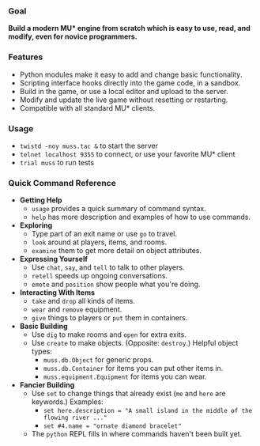### Goal ###
**Build a modern MU\* engine from scratch which is easy to use, read, and
modify, even for novice programmers.**

### Features ###

* Python modules make it easy to add and change basic functionality.
* Scripting interface hooks directly into the game code, in a sandbox.
* Build in the game, or use a local editor and upload to the server.
* Modify and update the live game without resetting or restarting.
* Compatible with all standard MU* clients.

### Usage ###
 * `twistd -noy muss.tac &` to start the server
 * `telnet localhost 9355` to connect, or use your favorite MU\* client
 * `trial muss` to run tests

### Quick Command Reference ###
 * **Getting Help**
   * `usage` provides a quick summary of command syntax.
   * `help` has more description and examples of how to use commands.
 * **Exploring**
   * Type part of an exit name or use `go` to travel.
   * `look` around at players, items, and rooms.
   * `examine` them to get more detail on object attributes.
 * **Expressing Yourself**
   * Use `chat`, `say`, and `tell` to talk to other players.
   * `retell` speeds up ongoing conversations.
   * `emote` and `position` show people what you're doing.
 * **Interacting With Items**
   * `take` and `drop` all kinds of items.
   * `wear` and `remove` equipment.
   * `give` things to players or `put` them in containers.
 * **Basic Building**
   * Use `dig` to make rooms and `open` for extra exits.
   * Use `create` to make objects. (Opposite: `destroy`.) Helpful object types:
     * `muss.db.Object` for generic props.
     * `muss.db.Container` for items you can put other items in.
     * `muss.equipment.Equipment` for items you can wear.
 * **Fancier Building**
   * Use `set` to change things that already exist (`me` and `here` are
     keywords.) Examples:
     * `set here.description = "A small island in the middle of the flowing
       river ..."`
     * `set #4.name = "ornate diamond bracelet"`
   * The `python` REPL fills in where commands haven't been built yet.
